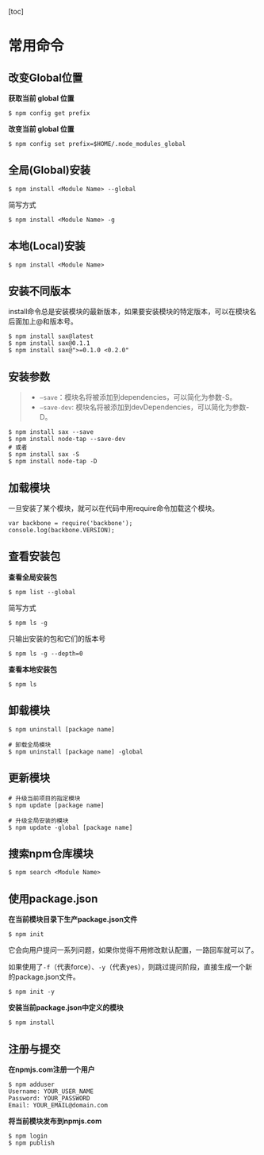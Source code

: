 
[toc]

# 常用命令

## 改变Global位置

**获取当前 global 位置**

`$ npm config get prefix`

**改变当前 global 位置**

`$ npm config set prefix=$HOME/.node_modules_global`

## 全局(Global)安装

`$ npm install <Module Name> --global`

简写方式

`$ npm install <Module Name> -g`

## 本地(Local)安装

`$ npm install <Module Name>`

## 安装不同版本

install命令总是安装模块的最新版本，如果要安装模块的特定版本，可以在模块名后面加上@和版本号。

```
$ npm install sax@latest
$ npm install sax@0.1.1
$ npm install sax@">=0.1.0 <0.2.0"
```

## 安装参数

> - `–save`：模块名将被添加到dependencies，可以简化为参数-S。
> - `–save-dev`: 模块名将被添加到devDependencies，可以简化为参数-D。

```
$ npm install sax --save
$ npm install node-tap --save-dev
# 或者
$ npm install sax -S
$ npm install node-tap -D
```

## 加载模块

一旦安装了某个模块，就可以在代码中用require命令加载这个模块。

```
var backbone = require('backbone');
console.log(backbone.VERSION);
```

## 查看安装包

**查看全局安装包**

`$ npm list --global`

简写方式

`$ npm ls -g`

只输出安装的包和它们的版本号

`$ npm ls -g --depth=0`

**查看本地安装包**

`$ npm ls`

## 卸载模块

```
$ npm uninstall [package name]

# 卸载全局模块
$ npm uninstall [package name] -global
```

## 更新模块

```
# 升级当前项目的指定模块
$ npm update [package name]

# 升级全局安装的模块
$ npm update -global [package name]
```

## 搜索npm仓库模块

`$ npm search <Module Name>`

## 使用package.json

**在当前模块目录下生产package.json文件**

`$ npm init`

它会向用户提问一系列问题，如果你觉得不用修改默认配置，一路回车就可以了。

如果使用了`-f`（代表force）、`-y`（代表yes），则跳过提问阶段，直接生成一个新的package.json文件。

`$ npm init -y`

**安装当前package.json中定义的模块**

`$ npm install`

## 注册与提交

**在npmjs.com注册一个用户**

```git
$ npm adduser
Username: YOUR_USER_NAME
Password: YOUR_PASSWORD
Email: YOUR_EMAIL@domain.com
```

**将当前模块发布到npmjs.com**

```git
$ npm login
$ npm publish
```